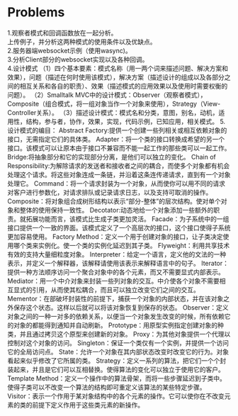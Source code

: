 # Problems
1.观察者模式和回调函数放在一起分析。</br>
上传例子，并分析这两种模式的使用条件以及优缺点。</br>
2.服务器端websocket示例（使用wasync)。</br>
3.分析Client部分的websocket实现以及各种回调。</br>
4.设计模式
（1）四个基本要素：模式名称（用一两个词来描述问题、解决方案和效果），问题（描述在何时使用该模式），解决方案（描述设计的组成以及各部分之间的相互关系和各自的职责）、效果（描述模式的应用效果以及使用时需要权衡的问题）。
（2）Smalltalk MVC中的设计模式：Observer（观察者模式），Composite（组合模式，将一组对象当作一个对象来使用），Strategy（View-Controller关系）。
（3）描述设计模式：模式名和分类，意图，别名，动机，适用性，结构，参与者，协作，效果，实现，代码示例，已知应用，相关模式。
5.设计模式的编目：
Abstract Factory:提供一个创建一些列相关或相互依赖对象的接口，无需指定它们的具体类。
Adapter：将一个类的接口转换成希望的另一个接口。该模式可以让原本由于接口不兼容而不能一起工作的那些类可以一起工作。
Bridge:将抽象部分和它的实现部分分离，是他们可以独立的变化。
Chain of Responsibility:为解除请求的发送者和接收者之间的耦合，而使多个对象都有机会处理这个请求。将这些对象连成一条链，并沿着这条连传递请求，直到有一个对象处理它。
Command：将一个请求封装为一个对象，从而使你可以用不同的请求对客户进行参数化，对请求排队或记录请求日志，以及支持可取消的操作。
Composite：将对象组合成树形结构以表示“部分-整体”的层次结构。使对单个对象和整体的使用保持一致性。
Decotator:动态地给一个对象添加一些额外的职责。就拓展功能而言，该模式比生成子类更加灵活。
Facade：为子系统中的一组接口提供一个一致的界面。该模式定义了一个高层次的接口，这个接口使得子系统更加容易使用。
Factory Method：定义一个用于创建对象的接口，让子类决定使用哪个类来实例化。使一个类的实例化延迟到其子类。
Flyweight：利用共享技术有效的支持大量细粒度对象。
Interpreter：给定一个语言，定义他的文法的一种表示，并定义一个解释器，该解释请使用该表示来解释语言中的句子。
Iterator：提供一种方法顺序访问一个聚合对象中的各个元素，而又不需要显式内部表示。
Mediator：用一个中介对象来封装一些列对象的交互。中介使各个对象不需要相互显式的引用，从而使其松耦合，而且可以独立改变它们之间的交互。
Mementor：在部破坏封装性的前提下，捕获一个对象的内部状态，并在该对象之外保存这个状态。这样以后就可以将该对象恢复到保存的状态。
Observer：定义对象之间的一种一对多的依赖关系，以便当一个对象发生改变的时候，所有依赖它的对象的都能得到通知并自动刷新。
Prototype：用原型实例指定创建对象的种类，并且通过拷贝这个原型来创建新的对象。
Proxy：为其他对象提供一个代理以控制对这个对象的访问。
Singleton：保证一个类仅有一个实例，并提供一个访问它的全局访问点。
State：允许一个对象在其内部状态改变时改变它的行为。对象看起来似乎修改了它所属的类。
Strategy：定义一系列的算法，把它们一个个封装起来，并且是它们可以互相替换。使得算法的变化可以独立于使用它的客户。
Template Method：定义一个操作中的算法骨架，而将一些步骤延迟到子类中。使得子类可以不改变一个算法的结构即可重定义该算法的某些特定步骤。
Visitor：表示一个作用于某对象结构中的各个元素的操作。它可以使你在不改变元素的类的前提下定义作用于这些类元素的新操作。

